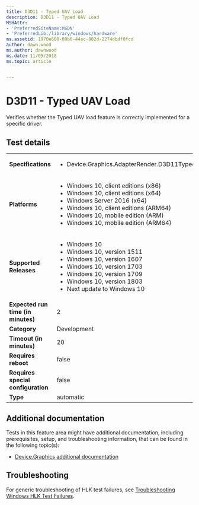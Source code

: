 ```yaml
---
title: D3D11 - Typed UAV Load
description: D3D11 - Typed UAV Load
MSHAttr:
- 'PreferredSiteName:MSDN'
- 'PreferredLib:/library/windows/hardware'
ms.assetid: 1970a600-09b6-44ac-882d-2274dbdf0fcd
author: dawn.wood
ms.author: dawnwood
ms.date: 11/05/2018
ms.topic: article


---
```


# <span id="p_hlk_test.3557754c-a00b-44f0-b2fb-08fee3a66f8e"></span>D3D11 - Typed UAV Load


Verifies whether the Typed UAV load feature is correctly implemented for a specific driver.

## Test details

|||
|---|---|
| **Specifications**  | <ul><li>Device.Graphics.AdapterRender.D3D11TypedUAVLoad.CoreRequirement</li></ul> |  
| **Platforms**   | <ul><li>Windows 10, client editions (x86)</li><li>Windows 10, client editions (x64)</li><li>Windows Server 2016 (x64)</li><li>Windows 10, client editions (ARM64)</li><li>Windows 10, mobile edition (ARM)</li><li>Windows 10, mobile edition (ARM64)</li></ul> |
| **Supported Releases** | <ul><li>Windows 10</li><li>Windows 10, version 1511</li><li>Windows 10, version 1607</li><li>Windows 10, version 1703</li><li>Windows 10, version 1709</li><li>Windows 10, version 1803</li><li>Next update to Windows 10</li></ul> |
|**Expected run time (in minutes)**| 2 |
|**Category**| Development |
|**Timeout (in minutes)**| 20 |
|**Requires reboot**| false |
|**Requires special configuration**| false |
|**Type**| automatic |



## <span id="Additional_documentation"></span><span id="additional_documentation"></span><span id="ADDITIONAL_DOCUMENTATION"></span>Additional documentation


Tests in this feature area might have additional documentation, including prerequisites, setup, and troubleshooting information, that can be found in the following topic(s):

-   [Device.Graphics additional documentation](device-graphics-additional-documentation.md)

## <span id="Troubleshooting"></span><span id="troubleshooting"></span><span id="TROUBLESHOOTING"></span>Troubleshooting


For generic troubleshooting of HLK test failures, see [Troubleshooting Windows HLK Test Failures](../user/troubleshooting-windows-hlk-test-failures.md).










